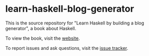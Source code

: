 # learn-haskell-blog-generator

This is the source repository for
"Learn Haskell by building a blog generator",
a book about Haskell.

To view the book, visit the [website](https://soupi.github.io/learn-haskell-blog-generator).

To report issues and ask questions,
visit the [issue tracker](https://github.com/soupi/learn-haskell-blog-generator/issues).
